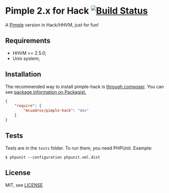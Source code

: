 Pimple 2.x for Hack [![Build Status](https://travis-ci.org/mcuadros/pimple-hack.png?branch=master)](https://travis-ci.org/mcuadros/cli-array-editor)
==============================

A [Pimple](https://github.com/fabpot/Pimple) version in Hack/HHVM, just for fun!

Requirements
------------

* HHVM >= 2.5.0;
* Unix system;


Installation
------------

The recommended way to install pimple-hack is [through composer](http://getcomposer.org).
You can see [package information on Packagist.](https://packagist.org/packages/mcuadros/pimple-hack)

```JSON
{
    "require": {
        "mcuadros/pimple-hack": "dev"
    }
}
```


Tests
-----

Tests are in the `tests` folder.
To run them, you need PHPUnit.
Example:

    $ phpunit --configuration phpunit.xml.dist


License
-------

MIT, see [LICENSE](LICENSE)